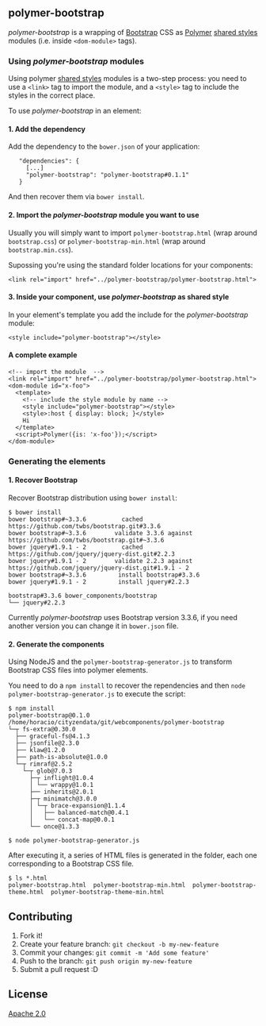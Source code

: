 ## polymer-bootstrap

*polymer-bootstrap* is a wrapping of [Bootstrap](http://getbootstrap.com/) CSS as [Polymer](https://www.polymer-project.org/) [shared styles](https://www.polymer-project.org/1.0/docs/devguide/styling.html#style-modules) modules (i.e. inside `<dom-module>` tags).

### Using *polymer-bootstrap* modules

Using  polymer [shared styles](https://www.polymer-project.org/1.0/docs/devguide/styling.html#style-modules) modules is a two-step process: you need to use a `<link>` tag to import the module, and a `<style>` tag to include the styles in the correct place.

To use *polymer-bootstrap* in an element:

#### 1. Add the dependency

Add the dependency to the `bower.json` of your application:

```
   "dependencies": {
     [...]
     "polymer-bootstrap": "polymer-bootstrap#0.1.1"
   }
``` 

And then recover them via `bower install`.


#### 2. Import the *polymer-bootstrap* module you want to use

Usually you will simply want to import `polymer-bootstrap.html` (wrap around `bootstrap.css`) or `polymer-bootstrap-min.html`
(wrap around `bootstrap.min.css`).

Supossing you're using the standard folder locations for your components:
 
```
<link rel="import" href="../polymer-bootstrap/polymer-bootstrap.html">
``` 

#### 3. Inside your component, use *polymer-bootstrap* as shared style

In your element's template you add the include for the *polymer-bootstrap* module:

```
<style include="polymer-bootstrap"></style>
```
 

#### A complete example

```
<!-- import the module  -->
<link rel="import" href="../polymer-bootstrap/polymer-bootstrap.html">
<dom-module id="x-foo">
  <template>
    <!-- include the style module by name -->
    <style include="polymer-bootstrap"></style>
    <style>:host { display: block; }</style>
    Hi
  </template>
  <script>Polymer({is: 'x-foo'});</script>
</dom-module>
```
 



### Generating the elements

#### 1. Recover Bootstrap 

Recover Bootstrap distribution using `bower install`:

```
$ bower install
bower bootstrap#~3.3.6          cached https://github.com/twbs/bootstrap.git#3.3.6
bower bootstrap#~3.3.6        validate 3.3.6 against https://github.com/twbs/bootstrap.git#~3.3.6
bower jquery#1.9.1 - 2          cached https://github.com/jquery/jquery-dist.git#2.2.3
bower jquery#1.9.1 - 2        validate 2.2.3 against https://github.com/jquery/jquery-dist.git#1.9.1 - 2
bower bootstrap#~3.3.6         install bootstrap#3.3.6
bower jquery#1.9.1 - 2         install jquery#2.2.3

bootstrap#3.3.6 bower_components/bootstrap
└── jquery#2.2.3
```

Currently *polymer-bootstrap* uses Bootstrap version 3.3.6, if you need another version you can change it in `bower.json` file.


#### 2. Generate the components

Using NodeJS and the `polymer-bootstrap-generator.js` to transform Bootstrap CSS files into polymer elements.

You need to do a `npm install` to recover the rependencies and then `node  polymer-bootstrap-generator.js` to execute the script:

```
$ npm install
polymer-bootstrap@0.1.0 /home/horacio/cityzendata/git/webcomponents/polymer-bootstrap
└─┬ fs-extra@0.30.0 
  ├── graceful-fs@4.1.3 
  ├── jsonfile@2.3.0 
  ├── klaw@1.2.0 
  ├── path-is-absolute@1.0.0 
  └─┬ rimraf@2.5.2 
    └─┬ glob@7.0.3 
      ├─┬ inflight@1.0.4 
      │ └── wrappy@1.0.1 
      ├── inherits@2.0.1 
      ├─┬ minimatch@3.0.0 
      │ └─┬ brace-expansion@1.1.4 
      │   ├── balanced-match@0.4.1 
      │   └── concat-map@0.0.1 
      └── once@1.3.3 

$ node polymer-bootstrap-generator.js
```

After executing it, a series of HTML files is generated in the folder, each one corresponding to a Bootstrap CSS file.

```
$ ls *.html
polymer-bootstrap.html  polymer-bootstrap-min.html  polymer-bootstrap-theme.html  polymer-bootstrap-theme-min.html
```


## Contributing

1. Fork it!
2. Create your feature branch: `git checkout -b my-new-feature`
3. Commit your changes: `git commit -m 'Add some feature'`
4. Push to the branch: `git push origin my-new-feature`
5. Submit a pull request :D

## License

[Apache 2.0](http://www.apache.org/licenses/LICENSE-2.0)
